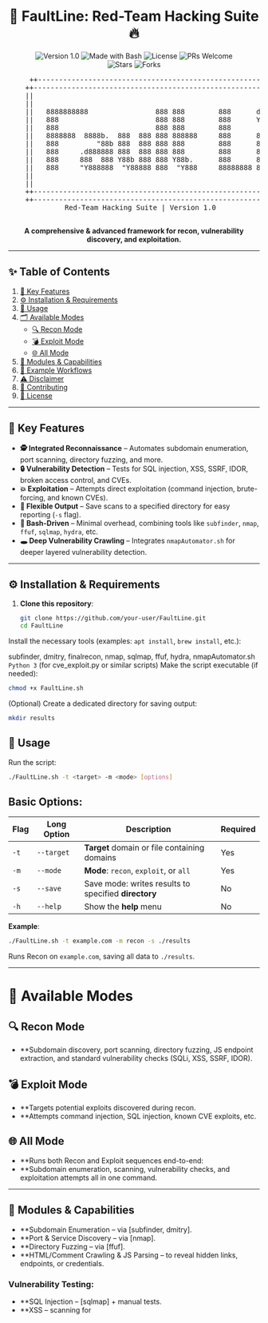<h1 align="center">🚀 FaultLine: Red-Team Hacking Suite 🔥</h1>

<p align="center">
  <img src="https://img.shields.io/badge/Version-1.0-blue.svg" alt="Version 1.0">
  <img src="https://img.shields.io/badge/Made%20with-Bash-success.svg" alt="Made with Bash">
  <img src="https://img.shields.io/badge/License-Choose%20a%20license-orange.svg" alt="License">
  <img src="https://img.shields.io/badge/PRs-Welcome-brightgreen.svg" alt="PRs Welcome">
  <br>
  <img src="https://img.shields.io/github/stars/your-username/FaultLine?style=social" alt="Stars">
  <img src="https://img.shields.io/github/forks/your-username/FaultLine?style=social" alt="Forks">
</p>

<div align="center">
  
  <pre>
     ++----------------------------------------------------------------------------------++
    ++----------------------------------------------------------------------------------++
    ||                                                                                  ||
    ||                                                                                  ||
    ||   8888888888                888 888        888      d8b                   888    ||
    ||   888                       888 888        888      Y8P                   888    ||
    ||   888                       888 888        888                            888    ||
    ||   8888888  8888b.  888  888 888 888888     888      888 88888b.   .d88b.  888    ||
    ||   888         "88b 888  888 888 888        888      888 888 "88b d8P  Y8b 888    ||
    ||   888     .d888888 888  888 888 888        888      888 888  888 88888888 Y8P    ||
    ||   888     888  888 Y88b 888 888 Y88b.      888      888 888  888 Y8b.      "     ||
    ||   888     "Y888888  "Y88888 888  "Y888     88888888 888 888  888  "Y8888  888    ||
    ||                                                                                  ||
    ||                                                                                  ||
    ++----------------------------------------------------------------------------------++
    ++----------------------------------------------------------------------------------++
   Red-Team Hacking Suite | Version 1.0
  </pre>
  
  <strong>A comprehensive & advanced framework for recon, vulnerability discovery, and exploitation.</strong>

</div>

---

## ✨ Table of Contents

1. [🔑 Key Features](#-key-features)
2. [⚙️ Installation & Requirements](#️-installation--requirements)
3. [🚀 Usage](#-usage)
4. [🗂 Available Modes](#-available-modes)
   - [🔍 Recon Mode](#recon-mode)
   - [💣 Exploit Mode](#exploit-mode)
   - [🌐 All Mode](#all-mode)
5. [🔧 Modules & Capabilities](#-modules--capabilities)
6. [🎯 Example Workflows](#-example-workflows)
7. [⚠️ Disclaimer](#️-disclaimer)
8. [🤝 Contributing](#-contributing)
9. [📜 License](#-license)

---

## 🔑 Key Features

- **🕵️ Integrated Reconnaissance** – Automates subdomain enumeration, port scanning, directory fuzzing, and more.
- **🔒 Vulnerability Detection** – Tests for SQL injection, XSS, SSRF, IDOR, broken access control, and CVEs.
- **💥 Exploitation** – Attempts direct exploitation (command injection, brute-forcing, and known CVEs).
- **📁 Flexible Output** – Save scans to a specified directory for easy reporting (`-s` flag).
- **🐚 Bash-Driven** – Minimal overhead, combining tools like `subfinder`, `nmap`, `ffuf`, `sqlmap`, `hydra`, etc.
- **🕳️ Deep Vulnerability Crawling** – Integrates `nmapAutomator.sh` for deeper layered vulnerability detection.

---

## ⚙️ Installation & Requirements

1. **Clone this repository**:
   ```bash
   git clone https://github.com/your-user/FaultLine.git
   cd FaultLine

Install the necessary tools (examples: `apt install`, `brew install`, etc.):

subfinder, dmitry, finalrecon, nmap, sqlmap, ffuf, hydra, nmapAutomator.sh  
`Python 3` (for cve_exploit.py or similar scripts)
Make the script executable (if needed):

```bash
chmod +x FaultLine.sh
```
(Optional) Create a dedicated directory for saving output:

```bash
mkdir results
```
## 🚀 Usage
Run the script:

```bash
./FaultLine.sh -t <target> -m <mode> [options]
```
## Basic Options:

| Flag | Long Option   | Description                                              | Required |
|------|--------------|---------------------------------------------------------|----------|
| `-t` | `--target`   | **Target** domain or file containing domains            | Yes      |
| `-m` | `--mode`     | **Mode**: `recon`, `exploit`, or `all`                  | Yes      |
| `-s` | `--save`     | Save mode: writes results to specified **directory**    | No       |
| `-h` | `--help`     | Show the **help** menu                                  | No       |

**Example**:
```bash
./FaultLine.sh -t example.com -m recon -s ./results
```
Runs Recon on `example.com`, saving all data to `./results`.

---

# 📂 Available Modes

## 🔍 Recon Mode
- **Subdomain discovery, port scanning, directory fuzzing, JS endpoint extraction, and standard vulnerability checks (SQLi, XSS, SSRF, IDOR).
## 💣 Exploit Mode
- **Targets potential exploits discovered during recon.
- **Attempts command injection, SQL injection, known CVE exploits, etc.
## 🌐 All Mode
- **Runs both Recon and Exploit sequences end-to-end:
- **Subdomain enumeration, scanning, vulnerability checks, and exploitation attempts all in one command.
---
## 🔧 Modules & Capabilities
- **Subdomain Enumeration – via [subfinder, dmitry].
- **Port & Service Discovery – via [nmap].
- **Directory Fuzzing – via [ffuf].
- **HTML/Comment Crawling & JS Parsing – to reveal hidden links, endpoints, or credentials.
### Vulnerability Testing:
- **SQL Injection – [sqlmap] + manual tests.
- **XSS – scanning for <script> tags, reflection points.
- **SSRF – parameter-based checks to internal endpoints.
- **IDOR / Broken Access Control – checks for direct object references or missing ACLs.
- **Deep Vuln Scan – using `nmapAutomator.sh -t Vulns.`
### Exploitation:
- **Command Injection – tests with injected whoami, etc.
- **SSH Brute Force – via [hydra].
- **Known CVE Exploits – run cve_exploit.py or similar scripts.
- **Privilege Escalation Checks – scanning for admin endpoints, 403 bypass, etc.
### Output Management:
- **`-s <dir>` – saves all logs and data to a chosen directory.
- **DEBUG=1 – set in script for verbose, debug-level logging.
## 🎯 Example Workflows
### - **Full Recon & Exploit:

```bash
./FaultLine.sh -t target-example.com -m all -s output_results
```
- **Performs subdomain enumeration, scanning, vuln detection, exploitation attempts – saves it all.  
### - **Recon Only:
```bash
./FaultLine.sh -t target-example.com -m recon
```
- **Gathers host intelligence, subdomains, open ports, and basic vulnerability insights.  
## - **Focused Exploitation:
```bash
./FaultLine.sh -t target-example.com -m exploit -s exploited_results
```
- **Skips the broad recon steps and directly tries exploit modules, logging to exploited_results.
---
# ⚠️ Disclaimer
This project is for authorized red-team engagements, security research, and educational purposes.  
Always ensure you have explicit permission before testing or attacking any systems.  
No liability is assumed by the author(s) for misuse or damage caused by this software.  
---
# 🤝 Contributing  
Fork this repo.  
- **Create a new branch: git checkout -b feature/awesome-improvement.  
- **Commit your changes: git commit -m 'Add a cool feature'.  
- **Push to your branch: git push origin feature/awesome-improvement.  
- **Submit a Pull Request.  
- **We appreciate all contributions—bug reports, feature ideas, or code improvements.
---

📜 License
Pick an open-source license (e.g., MIT License, GPLv3, etc.) and place it here and in a LICENSE file.

mathematica
Copy
Edit
[Your License Text Here]
Happy hacking and stay authorized! Use responsibly to secure and strengthen systems, not harm them.

1. **Clone this repository**:
   ```bash
   git clone https://github.com/your-username/FaultLine.git
   cd FaultLine
